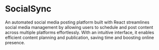 # SocialSync
 An automated social media posting platform built with React streamlines social media management by allowing users to schedule and post content across multiple platforms effortlessly. With an intuitive interface, it enables efficient content planning and publication, saving time and boosting online presence.
